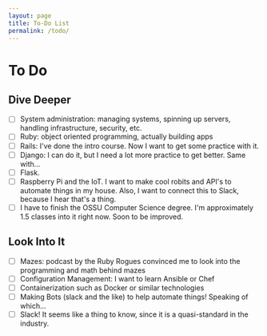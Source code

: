 ```yaml
---
layout: page
title: To-Do List
permalink: /todo/
---
```


# To Do

## Dive Deeper
- [ ] System administration: managing systems, spinning up servers, handling infrastructure, security, etc.
- [ ] Ruby: object oriented programming, actually building apps
- [ ] Rails: I've done the intro course.  Now I want to get some practice with it.
- [ ] Django: I can do it, but I need a lot more practice to get better.  Same with...
- [ ] Flask.
- [ ] Raspberry Pi and the IoT.  I want to make cool robits and API's to automate things in my house.  Also, I want to connect this to Slack, because I hear that's a thing.
- [ ] I have to finish the OSSU Computer Science degree.  I'm approximately 1.5 classes into it right now.  Soon to be improved.

## Look Into It
- [ ] Mazes: podcast by the Ruby Rogues convinced me to look into the programming and math behind mazes
- [ ] Configuration Management: I want to learn Ansible or Chef
- [ ] Containerization such as Docker or similar technologies
- [ ] Making Bots (slack and the like) to help automate things!  Speaking of which...
- [ ] Slack!  It seems like a thing to know, since it is a quasi-standard in the industry.
